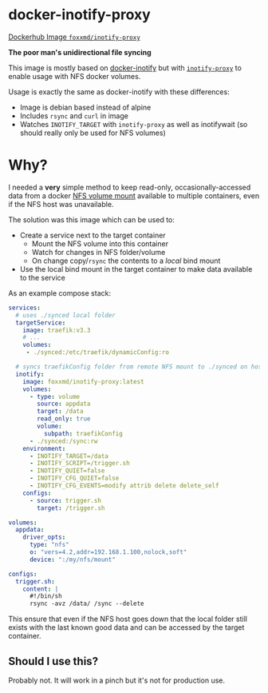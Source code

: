# docker-inotify-proxy

[Dockerhub Image `foxxmd/inotify-proxy`](https://hub.docker.com/r/foxxmd/inotify-proxy)

**The poor man's unidirectional file syncing**

This image is mostly based on [docker-inotify](https://github.com/devodev/docker-inotify) but with [`inotify-proxy`](https://github.com/cmuench/inotify-proxy) to enable usage with NFS docker volumes.

Usage is exactly the same as docker-inotify with these differences:

* Image is debian based instead of alpine
* Includes `rsync` and `curl` in image
* Watches `INOTIFY_TARGET` with `inotify-proxy` as well as inotifywait (so should really only be used for NFS volumes)

# Why?

I needed a **very** simple method to keep read-only, occasionally-accessed data from a docker [NFS volume mount](https://docs.docker.com/engine/storage/volumes/#create-a-service-which-creates-an-nfs-volume) available to multiple containers, even if the NFS host was unavailable.

The solution was this image which can be used to:

* Create a service next to the target container
  * Mount the NFS volume into this container
  * Watch for changes in NFS folder/volume
  * On change copy/`rsync` the contents to a *local* bind mount
* Use the local bind mount in the target container to make data available to the service

As an example compose stack:

```yaml
services:
  # uses ./synced local folder
  targetService:
    image: traefik:v3.3
    # ...
    volumes:
     - ./synced:/etc/traefik/dynamicConfig:ro

  # syncs traefikConfig folder from remote NFS mount to ./synced on host
  inotify:
    image: foxxmd/inotify-proxy:latest
    volumes:
      - type: volume
        source: appdata
        target: /data
        read_only: true
        volume:
          subpath: traefikConfig
      - ./synced:/sync:rw
    environment:
      - INOTIFY_TARGET=/data
      - INOTIFY_SCRIPT=/trigger.sh
      - INOTIFY_QUIET=false
      - INOTIFY_CFG_QUIET=false
      - INOTIFY_CFG_EVENTS=modify attrib delete delete_self
    configs:
      - source: trigger.sh
        target: /trigger.sh

volumes:
  appdata:
    driver_opts:
      type: "nfs"
      o: "vers=4.2,addr=192.168.1.100,nolock,soft"
      device: ":/my/nfs/mount"

configs:
  trigger.sh:
    content: |
      #!/bin/sh
      rsync -avz /data/ /sync --delete
```

This ensure that even if the NFS host goes down that the local folder still exists with the last known good data and can be accessed by the target container.

## Should I use this?

Probably not. It will work in a pinch but it's not for production use.